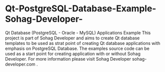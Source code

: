 # Qt-PostgreSQL-Database-Example-Sohag-Developer-
Qt Database (PostgreSQL - Oracle - MySQL) Applications Example
This project is part of Sohag Developer and aims to create Qt database templates to be used as strat point of 
creating Qt database applications with emphasis on PostgreSQL Database.
The examples source code can be used as a start point for creating application with or without Sohag Developer.
For more information please visit Sohag Developer sohag-developer.com .
